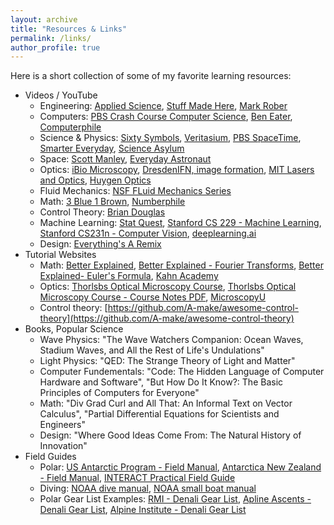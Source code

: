 ```yaml
---
layout: archive
title: "Resources & Links"
permalink: /links/
author_profile: true
---
```


Here is a short collection of some of my favorite learning resources:

- Videos / YouTube 
	- Engineering: [Applied Science](https://www.youtube.com/channel/UCivA7_KLKWo43tFcCkFvydw), [Stuff Made Here](https://www.youtube.com/@StuffMadeHere), [Mark Rober](https://www.youtube.com/@MarkRober)
	- Computers: [PBS Crash Course Computer Science](https://www.youtube.com/watch?v=tpIctyqH29Q&list=PL8dPuuaLjXtNlUrzyH5r6jN9ulIgZBpdo), [Ben Eater](youtube.com/@BenEater), [Computerphile](https://www.youtube.com/@Computerphile)
	- Science & Physics: [Sixty Symbols](https://www.youtube.com/@sixtysymbols), [Veritasium](https://www.youtube.com/@veritasium), [PBS SpaceTime](https://www.youtube.com/@pbsspacetime), [Smarter Everyday](https://www.youtube.com/@smartereveryday), [Science Asylum](https://www.youtube.com/@ScienceAsylum)
	- Space: [Scott Manley](https://www.youtube.com/@scottmanley), [Everyday Astronaut](https://www.youtube.com/@EverydayAstronaut)
	- Optics: [iBio Microscopy](https://www.youtube.com/watch?v=EAdEZzY0R6Y&list=PLQFc-Dxlf4pSHREZvz41xHFSEp65iNkBL), [DresdenIFN, image formation](https://www.youtube.com/@DresdenIFN), [MIT Lasers and Optics](https://www.youtube.com/watch?v=1cEXNLP5uE0&list=PL4E7FAAD67B171EBC), [Huygen Optics](https://www.youtube.com/@HuygensOptics)
	- Fluid Mechanics: [NSF FLuid Mechanics Series](https://www.youtube.com/watch?v=mdN8OOkx2ko&list=PL0EC6527BE871ABA3)
	- Math: [3 Blue 1 Brown](https://www.youtube.com/@3blue1brown), [Numberphile](https://www.youtube.com/@numberphile)
	- Control Theory: [Brian Douglas](https://www.youtube.com/@ControlLectures)
	- Machine Learning: [Stat Quest](https://www.youtube.com/@statquest), [Stanford CS 229 - Machine Learning](https://www.youtube.com/watch?v=jGwO_UgTS7I&list=PLoROMvodv4rMiGQp3WXShtMGgzqpfVfbU), [Stanford CS231n - Computer Vision](https://www.youtube.com/watch?v=vT1JzLTH4G4&list=PLf7L7Kg8_FNxHATtLwDceyh72QQL9pvpQ), [deeplearning.ai](deeplearning.ai)
	- Design: [Everything's A Remix](https://www.youtube.com/watch?v=nJPERZDfyWc)
- Tutorial Websites
	- Math: [Better Explained](https://betterexplained.com/), [Better Explained - Fourier Transforms](https://betterexplained.com/articles/an-interactive-guide-to-the-fourier-transform/), [Better Explained- Euler's Formula](https://betterexplained.com/articles/intuitive-understanding-of-eulers-formula/), [Kahn Academy](https://www.khanacademy.org/)
	- Optics: [Thorlsbs Optical Microscopy Course](https://www.thorlabs.com/newgrouppage9.cfm?objectgroup_id=11630#ad-image-0), [Thorlsbs Optical Microscopy Course - Course Notes PDF](https://www.thorlabs.com/drawings/8441507aaff2ff40-6E522E5F-CA83-CE8F-A35F0F2023F8CF95/EDU-OMC1-CourseNotes.pdf), [MicroscopyU](https://www.microscopyu.com/)
	- Control theory: [https://github.com/A-make/awesome-control-theory](https://github.com/A-make/awesome-control-theory)
- Books, Popular Science
	- Wave Physics: "The Wave Watchers Companion: Ocean Waves, Stadium Waves, and All the Rest of Life's Undulations"
	- Light Physics: "QED: The Strange Theory of Light and Matter"
	- Computer Fundementals: "Code: The Hidden Language of Computer Hardware and Software", "But How Do It Know?: The Basic Principles of Computers for Everyone"
	- Math: "Div Grad Curl and All That: An Informal Text on Vector Calculus", "Partial Differential Equations for Scientists and Engineers"
	- Design: "Where Good Ideas Come From: The Natural History of Innovation"
- Field Guides
	- Polar: [US Antarctic Program - Field Manual](https://www.usap.gov/usapgov/travelAndDeployment/documents/ASC-18-025.pdf),  [Antarctica New Zealand - Field Manual](https://www.adam.antarcticanz.govt.nz/nodes/view/64579), [INTERACT Practical Field Guide](https://eu-interact.org/app/uploads/2019/09/INTERACT-Practical-Field-Guide.pdf)
	- Diving: [NOAA dive manual](http://www.omao.noaa.gov/sites/default/files/documents/NDSSM%20Final_041217.pdf), [NOAA small boat manual](http://www.omao.noaa.gov/sites/default/files/documents/2018%200430%20SBS%26PM%204.1.pdf)
	- Polar Gear List Examples: [RMI - Denali Gear List](https://www.rmiguides.com/denali/west-buttress/equipment), [Apline Ascents - Denali Gear List](https://www.alpineascents.com/climbs/denali/gear-list/), [Alpine Institute - Denali Gear List](https://www.alpineinstitute.com/media/712133/denali-equipment-list-2020.pdf)

	
<!---
	- Misc: glaciology book, small motors book
	- General: brief history of time, guns germs steel, short history of nearly everything 
	- Antarctica: polar history book, etc. 

--->